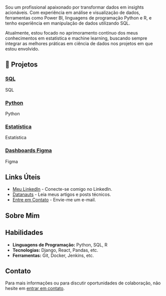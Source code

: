 Sou um profissional apaixonado por transformar dados em insights acionáveis. Com experiência em análise e visualização de dados, ferramentas como Power BI, linguagens de programação Python e R, e tenho experiência em manipulação de dados utilizando SQL.

Atualmente, estou focado no aprimoramento contínuo dos meus conhecimentos em estatística e machine learning, buscando sempre integrar as melhores práticas em ciência de dados nos projetos em que estou envolvido.

## 🚀 Projetos

### [SQL](https://github.com/jeanoliveirais/cursosql)
SQL

### [Python](https://link-para-seu-projeto-2.com)
Python

### [Estatística](https://link-para-seu-projeto-2.com)
Estatística

### [Dashboards Figma](https://www.figma.com/@jeanoliveirads)
Figma

## Links Úteis

- [Meu LinkedIn](https://www.linkedin.com/in/jeanoliveirasi/) - Conecte-se comigo no LinkedIn.
- [Datanauts](https://datanauts.com.br) - Leia meus artigos e posts técnicos.
- [Entre em Contato](mailto:seu-email@example.com) - Envie-me um e-mail.

## Sobre Mim



## Habilidades

- **Linguagens de Programação:** Python, SQL,  R
- **Tecnologias:** Django, React, Pandas, etc.
- **Ferramentas:** Git, Docker, Jenkins, etc.

## Contato

Para mais informações ou para discutir oportunidades de colaboração, não hesite em [entrar em contato](mailto:seu-email@example.com).


